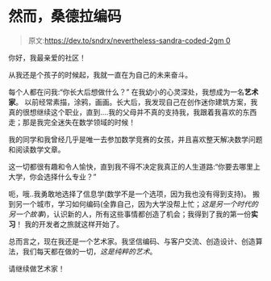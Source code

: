 # 然而，桑德拉编码

> 原文:[https://dev.to/sndrx/nevertheless-sandra-coded-2gm 0](https://dev.to/sndrx/nevertheless-sandra-coded--2gm0)

你好，我最亲爱的社区！

从我还是个孩子的时候起，我就一直在为自己的未来奋斗。

每个人都在问我:“你长大后想做什么？”
在我幼小的心灵深处，我想成为一名**艺术家**。
以前经常素描，涂鸦，画画。长大后，我发现自己在创作迷你建筑方案，我真的很想继续这个职业，直到....我的父母并不真的支持我，我跟着我喜欢的东西走；那是我完全迷失在数学领域的时候！

我的同学和我曾经几乎是唯一去参加数学竞赛的女孩，并且喜欢整天解决数学问题和阅读数学文章。

这一切都很有趣和令人愉快，直到我不得不决定我真正的人生道路:“你要去哪里上大学，你会选择什么专业？”

呃，哦..我勇敢地选择了信息学(数学不是一个选项，因为我也没有得到支持)。
搬到另一个城市，学习如何编码(全靠自己，因为大学没帮上忙；*这是另一个时代的另一个故事*)，认识新的人，所有这些事情都创造了机会；我得到了我的第一份**实习**！
我的开发者之旅就这样开始了。

总而言之，现在我还是一个艺术家。我坚信编码、与客户交流、创造设计、创造算法，我们每天都在做的一切，*这是纯粹的艺术*。

请继续做艺术家！